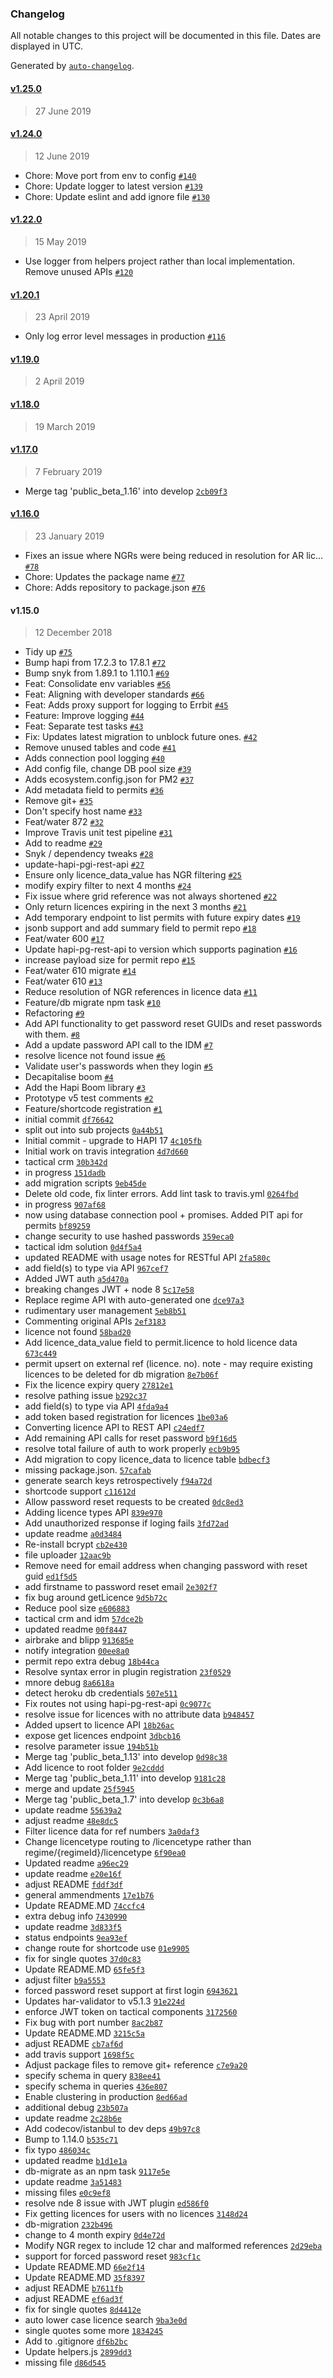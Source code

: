 ### Changelog

All notable changes to this project will be documented in this file. Dates are displayed in UTC.

Generated by [`auto-changelog`](https://github.com/CookPete/auto-changelog).

#### [v1.25.0](https://github.com/DEFRA/water-abstraction-permit-repository/compare/v1.24.0...v1.25.0)

> 27 June 2019

#### [v1.24.0](https://github.com/DEFRA/water-abstraction-permit-repository/compare/v1.22.0...v1.24.0)

> 12 June 2019

- Chore: Move port from env to config [`#140`](https://github.com/DEFRA/water-abstraction-permit-repository/pull/140)
- Chore: Update logger to latest version [`#139`](https://github.com/DEFRA/water-abstraction-permit-repository/pull/139)
- Chore: Update eslint and add ignore file [`#130`](https://github.com/DEFRA/water-abstraction-permit-repository/pull/130)

#### [v1.22.0](https://github.com/DEFRA/water-abstraction-permit-repository/compare/v1.20.1...v1.22.0)

> 15 May 2019

- Use logger from helpers project rather than local implementation.  Remove unused APIs [`#120`](https://github.com/DEFRA/water-abstraction-permit-repository/pull/120)

#### [v1.20.1](https://github.com/DEFRA/water-abstraction-permit-repository/compare/v1.19.0...v1.20.1)

> 23 April 2019

- Only log error level messages in production [`#116`](https://github.com/DEFRA/water-abstraction-permit-repository/pull/116)

#### [v1.19.0](https://github.com/DEFRA/water-abstraction-permit-repository/compare/v1.18.0...v1.19.0)

> 2 April 2019

#### [v1.18.0](https://github.com/DEFRA/water-abstraction-permit-repository/compare/v1.17.0...v1.18.0)

> 19 March 2019

#### [v1.17.0](https://github.com/DEFRA/water-abstraction-permit-repository/compare/v1.16.0...v1.17.0)

> 7 February 2019

- Merge tag 'public_beta_1.16' into develop [`2cb09f3`](https://github.com/DEFRA/water-abstraction-permit-repository/commit/2cb09f353ed1ba00d1924e417a85ca61b7b86190)

#### [v1.16.0](https://github.com/DEFRA/water-abstraction-permit-repository/compare/v1.15.0...v1.16.0)

> 23 January 2019

- Fixes an issue where NGRs were being reduced in resolution for AR lic… [`#78`](https://github.com/DEFRA/water-abstraction-permit-repository/pull/78)
- Chore: Updates the package name [`#77`](https://github.com/DEFRA/water-abstraction-permit-repository/pull/77)
- Chore: Adds repository to package.json [`#76`](https://github.com/DEFRA/water-abstraction-permit-repository/pull/76)

#### v1.15.0

> 12 December 2018

- Tidy up [`#75`](https://github.com/DEFRA/water-abstraction-permit-repository/pull/75)
- Bump hapi from 17.2.3 to 17.8.1 [`#72`](https://github.com/DEFRA/water-abstraction-permit-repository/pull/72)
- Bump snyk from 1.89.1 to 1.110.1 [`#69`](https://github.com/DEFRA/water-abstraction-permit-repository/pull/69)
- Feat: Consolidate env variables [`#56`](https://github.com/DEFRA/water-abstraction-permit-repository/pull/56)
- Feat: Aligning with developer standards [`#66`](https://github.com/DEFRA/water-abstraction-permit-repository/pull/66)
- Feat: Adds proxy support for logging to Errbit [`#45`](https://github.com/DEFRA/water-abstraction-permit-repository/pull/45)
- Feature: Improve logging [`#44`](https://github.com/DEFRA/water-abstraction-permit-repository/pull/44)
- Feat: Separate test tasks [`#43`](https://github.com/DEFRA/water-abstraction-permit-repository/pull/43)
- Fix: Updates latest migration to unblock future ones. [`#42`](https://github.com/DEFRA/water-abstraction-permit-repository/pull/42)
- Remove unused tables and code [`#41`](https://github.com/DEFRA/water-abstraction-permit-repository/pull/41)
- Adds connection pool logging [`#40`](https://github.com/DEFRA/water-abstraction-permit-repository/pull/40)
- Add config file, change DB pool size [`#39`](https://github.com/DEFRA/water-abstraction-permit-repository/pull/39)
- Adds ecosystem.config.json for PM2 [`#37`](https://github.com/DEFRA/water-abstraction-permit-repository/pull/37)
- Add metadata field to permits [`#36`](https://github.com/DEFRA/water-abstraction-permit-repository/pull/36)
- Remove git+ [`#35`](https://github.com/DEFRA/water-abstraction-permit-repository/pull/35)
- Don't specify host name [`#33`](https://github.com/DEFRA/water-abstraction-permit-repository/pull/33)
- Feat/water 872 [`#32`](https://github.com/DEFRA/water-abstraction-permit-repository/pull/32)
- Improve Travis unit test pipeline [`#31`](https://github.com/DEFRA/water-abstraction-permit-repository/pull/31)
- Add to readme [`#29`](https://github.com/DEFRA/water-abstraction-permit-repository/pull/29)
- Snyk / dependency tweaks [`#28`](https://github.com/DEFRA/water-abstraction-permit-repository/pull/28)
- update-hapi-pgi-rest-api [`#27`](https://github.com/DEFRA/water-abstraction-permit-repository/pull/27)
- Ensure only licence_data_value has NGR filtering [`#25`](https://github.com/DEFRA/water-abstraction-permit-repository/pull/25)
- modify expiry filter to next 4 months [`#24`](https://github.com/DEFRA/water-abstraction-permit-repository/pull/24)
- Fix issue where grid reference was not always shortened [`#22`](https://github.com/DEFRA/water-abstraction-permit-repository/pull/22)
- Only return licences expiring in the next 3 months [`#21`](https://github.com/DEFRA/water-abstraction-permit-repository/pull/21)
- Add temporary endpoint to list permits with future expiry dates [`#19`](https://github.com/DEFRA/water-abstraction-permit-repository/pull/19)
- jsonb support and add summary field to permit repo [`#18`](https://github.com/DEFRA/water-abstraction-permit-repository/pull/18)
- Feat/water 600 [`#17`](https://github.com/DEFRA/water-abstraction-permit-repository/pull/17)
- Update hapi-pg-rest-api to version which supports pagination [`#16`](https://github.com/DEFRA/water-abstraction-permit-repository/pull/16)
- increase payload size for permit repo [`#15`](https://github.com/DEFRA/water-abstraction-permit-repository/pull/15)
- Feat/water 610 migrate [`#14`](https://github.com/DEFRA/water-abstraction-permit-repository/pull/14)
- Feat/water 610 [`#13`](https://github.com/DEFRA/water-abstraction-permit-repository/pull/13)
- Reduce resolution of NGR references in licence data [`#11`](https://github.com/DEFRA/water-abstraction-permit-repository/pull/11)
- Feature/db migrate npm task [`#10`](https://github.com/DEFRA/water-abstraction-permit-repository/pull/10)
- Refactoring [`#9`](https://github.com/DEFRA/water-abstraction-permit-repository/pull/9)
- Add API functionality to get password reset GUIDs and reset passwords with them. [`#8`](https://github.com/DEFRA/water-abstraction-permit-repository/pull/8)
- Add a update password API call to the IDM [`#7`](https://github.com/DEFRA/water-abstraction-permit-repository/pull/7)
- resolve licence not found issue [`#6`](https://github.com/DEFRA/water-abstraction-permit-repository/pull/6)
- Validate user's passwords when they login [`#5`](https://github.com/DEFRA/water-abstraction-permit-repository/pull/5)
- Decapitalise boom [`#4`](https://github.com/DEFRA/water-abstraction-permit-repository/pull/4)
- Add the Hapi Boom library [`#3`](https://github.com/DEFRA/water-abstraction-permit-repository/pull/3)
- Prototype v5 test comments [`#2`](https://github.com/DEFRA/water-abstraction-permit-repository/pull/2)
- Feature/shortcode registration [`#1`](https://github.com/DEFRA/water-abstraction-permit-repository/pull/1)
- initial commit [`df76642`](https://github.com/DEFRA/water-abstraction-permit-repository/commit/df766421fb99413fc79a15deab61218d11cb6570)
- split out into sub projects [`0a44b51`](https://github.com/DEFRA/water-abstraction-permit-repository/commit/0a44b516e4816e2c3c8ee69c5a50bccc9f24e28c)
- Initial commit - upgrade to HAPI 17 [`4c105fb`](https://github.com/DEFRA/water-abstraction-permit-repository/commit/4c105fbd71dd2b7ef8ca2bc4af7373db840f18bc)
- Initial work on travis integration [`4d7d660`](https://github.com/DEFRA/water-abstraction-permit-repository/commit/4d7d660b67ae355a11b2df8f181daa60b9054169)
- tactical crm [`30b342d`](https://github.com/DEFRA/water-abstraction-permit-repository/commit/30b342d8dad1aa2f7339dcfdc2da35b1ec9df38d)
- in progress [`151dadb`](https://github.com/DEFRA/water-abstraction-permit-repository/commit/151dadbd1fa2e36ae41759834d5c723127061bd7)
- add migration scripts [`9eb45de`](https://github.com/DEFRA/water-abstraction-permit-repository/commit/9eb45de5096531af0f8e57270d7e4e5d656fd2e4)
- Delete old code, fix linter errors.  Add lint task to travis.yml [`0264fbd`](https://github.com/DEFRA/water-abstraction-permit-repository/commit/0264fbd676016415fac7df903b2cffd18d2bb65d)
- in progress [`907af68`](https://github.com/DEFRA/water-abstraction-permit-repository/commit/907af6804929192b4123cc8fd0f173ef3b3115dd)
- now using database connection pool + promises. Added PIT api for permits [`bf89259`](https://github.com/DEFRA/water-abstraction-permit-repository/commit/bf89259bc4160c9656cacb00cbd4d0c664904894)
- change security to use hashed passwords [`359eca0`](https://github.com/DEFRA/water-abstraction-permit-repository/commit/359eca050cb3acdbc908c7bdfbf228af9f144050)
- tactical idm solution [`0d4f5a4`](https://github.com/DEFRA/water-abstraction-permit-repository/commit/0d4f5a45108f20660d285c8cc06de64c092fa788)
- updated README with usage notes for RESTful API [`2fa580c`](https://github.com/DEFRA/water-abstraction-permit-repository/commit/2fa580c120a1447310460df4622d40ef524b9be7)
- add field(s) to type via API [`967cef7`](https://github.com/DEFRA/water-abstraction-permit-repository/commit/967cef7d501d4df975ca86a96f9f0d707c019f9c)
- Added JWT auth [`a5d470a`](https://github.com/DEFRA/water-abstraction-permit-repository/commit/a5d470ac3822e3ef3de4b3034f4dc475c82ea5c3)
- breaking changes JWT + node 8 [`5c17e58`](https://github.com/DEFRA/water-abstraction-permit-repository/commit/5c17e58d9dbfbec6995753b488b0c498b9ee1559)
- Replace regime API with auto-generated one [`dce97a3`](https://github.com/DEFRA/water-abstraction-permit-repository/commit/dce97a38c3efee42c21c5e9d8d7f2ca5a13f4415)
- rudimentary user management [`5eb8b51`](https://github.com/DEFRA/water-abstraction-permit-repository/commit/5eb8b51d568f2eb45175b03df30e301830079e60)
- Commenting original APIs [`2ef3183`](https://github.com/DEFRA/water-abstraction-permit-repository/commit/2ef3183711dbe8afb4baad0a3ec8cc7add0c27b1)
- licence not found [`58bad20`](https://github.com/DEFRA/water-abstraction-permit-repository/commit/58bad20863de94899bc9b0f3b0bd717d91c70339)
- Add licence_data_value field to permit.licence to hold licence data [`673c449`](https://github.com/DEFRA/water-abstraction-permit-repository/commit/673c449ae238b9ccb6707571f8e6abc9e72b79ce)
- permit upsert on external ref (licence. no). note - may require existing licences to be deleted for db migration [`8e7b06f`](https://github.com/DEFRA/water-abstraction-permit-repository/commit/8e7b06f078459078b6627e96c9a918c029d7555a)
- Fix the licence expiry query [`27812e1`](https://github.com/DEFRA/water-abstraction-permit-repository/commit/27812e1ac2c8cf1739e267d87745bb141a196f91)
- resolve pathing issue [`b292c37`](https://github.com/DEFRA/water-abstraction-permit-repository/commit/b292c3728f8d789f1175e6c3cc6e9d8862c57c83)
- add field(s) to type via API [`4fda9a4`](https://github.com/DEFRA/water-abstraction-permit-repository/commit/4fda9a4ffce6d4b298bb5e59857701a5151334d3)
- add token based registration for licences [`1be03a6`](https://github.com/DEFRA/water-abstraction-permit-repository/commit/1be03a67e02bdf4cd05328cd654abcee44b5d102)
- Converting licence API to REST API [`c24edf7`](https://github.com/DEFRA/water-abstraction-permit-repository/commit/c24edf73e71b0ff7d7f955a6901a8dbd545ab5dc)
- Add remaining API calls for reset password [`b9f16d5`](https://github.com/DEFRA/water-abstraction-permit-repository/commit/b9f16d5d5c981a5cb6131916d0f6fad737c57d02)
- resolve total failure of auth to work properly [`ecb9b95`](https://github.com/DEFRA/water-abstraction-permit-repository/commit/ecb9b958c8a4ac1c84cdeb8ca7ee8c11d430318b)
- Add migration to copy licence_data to licence table [`bdbecf3`](https://github.com/DEFRA/water-abstraction-permit-repository/commit/bdbecf34f3a30daf431adae2e3ab946d1dc60ddd)
- missing package.json. [`57cafab`](https://github.com/DEFRA/water-abstraction-permit-repository/commit/57cafab552cd2b730f8d111378027bf699fc7064)
- generate search keys retrospectively [`f94a72d`](https://github.com/DEFRA/water-abstraction-permit-repository/commit/f94a72d39d6d402b8cfdd5c3b9c58308a65f2a48)
- shortcode support [`c11612d`](https://github.com/DEFRA/water-abstraction-permit-repository/commit/c11612d17f56c3407a3845b2a75622ea14e59855)
- Allow password reset requests to be created [`0dc8ed3`](https://github.com/DEFRA/water-abstraction-permit-repository/commit/0dc8ed3dbaf33fcda179f77124c025fb6b7adb85)
- Adding licence types API [`839e970`](https://github.com/DEFRA/water-abstraction-permit-repository/commit/839e9702d68b7fa66638ee6553b51e3decdeb62c)
- Add unauthorized response if loging fails [`3fd72ad`](https://github.com/DEFRA/water-abstraction-permit-repository/commit/3fd72ad7da9f70a78c80982775ea69d5ed6ce585)
- update readme [`a0d3484`](https://github.com/DEFRA/water-abstraction-permit-repository/commit/a0d34845f47a828353be52585c66a77027496c21)
- Re-install bcrypt [`cb2e430`](https://github.com/DEFRA/water-abstraction-permit-repository/commit/cb2e430f9c3e580ece5582809cfc980528c8cbe8)
- file uploader [`12aac9b`](https://github.com/DEFRA/water-abstraction-permit-repository/commit/12aac9befbef0a9ddf50b5f9d1aee5ae4f2c9820)
- Remove need for email address when changing password with reset guid [`ed1f5d5`](https://github.com/DEFRA/water-abstraction-permit-repository/commit/ed1f5d5e58beb6bdd97ae92347c301d06fad5039)
- add firstname to password reset email [`2e302f7`](https://github.com/DEFRA/water-abstraction-permit-repository/commit/2e302f70e2e62f63a4870a653e947645bb319b5f)
- fix bug around getLicence [`9d5b72c`](https://github.com/DEFRA/water-abstraction-permit-repository/commit/9d5b72cc2790eb13ef46c6228487abc6105983d6)
- Reduce pool size [`e606883`](https://github.com/DEFRA/water-abstraction-permit-repository/commit/e6068835ba2e9b12eeae0bf18d85b4e1825a44b7)
- tactical crm and idm [`57dce2b`](https://github.com/DEFRA/water-abstraction-permit-repository/commit/57dce2be84ed2fd5755b8db50fcc8b9ca7f5e6d9)
- updated readme [`00f8447`](https://github.com/DEFRA/water-abstraction-permit-repository/commit/00f84471c01e8fb0987d6e0d12ad9ab742972652)
- airbrake and blipp [`913685e`](https://github.com/DEFRA/water-abstraction-permit-repository/commit/913685e19c730b03035b3eca779e72a53603174e)
- notify integration [`00ee8a0`](https://github.com/DEFRA/water-abstraction-permit-repository/commit/00ee8a09fe378c0ce0dfce7481aa9555cb3c6bfb)
- permit repo extra debug [`18b44ca`](https://github.com/DEFRA/water-abstraction-permit-repository/commit/18b44ca900f088d120cc9094a06cffc58ddb88e2)
- Resolve syntax error in plugin registration [`23f0529`](https://github.com/DEFRA/water-abstraction-permit-repository/commit/23f052904c972cf671e9ac0814497b31142d720d)
- mnore debug [`8a6618a`](https://github.com/DEFRA/water-abstraction-permit-repository/commit/8a6618ada7b18009093dd8eabefe3fd454630214)
- detect heroku db credentials [`507e511`](https://github.com/DEFRA/water-abstraction-permit-repository/commit/507e511fd1261e8cd5bf30971fe07b0043ab4de8)
- Fix routes not using hapi-pg-rest-api [`0c9077c`](https://github.com/DEFRA/water-abstraction-permit-repository/commit/0c9077c1a0cc142c31ed816e5fa5dc7d440244b8)
- resolve issue for licences with no attribute data [`b948457`](https://github.com/DEFRA/water-abstraction-permit-repository/commit/b948457bb4f408203e3cf2a384e5b882174cd9d1)
- Added upsert to licence API [`18b26ac`](https://github.com/DEFRA/water-abstraction-permit-repository/commit/18b26ac922c1d3ee9ebf1c203138ab22456aa720)
- expose get licences endpoint [`3dbcb16`](https://github.com/DEFRA/water-abstraction-permit-repository/commit/3dbcb16a01fa20bcabd6e1d9d07c532872088c48)
- resolve parameter issue [`194b51b`](https://github.com/DEFRA/water-abstraction-permit-repository/commit/194b51b8b5e13593defd090dabe6330f65a66b78)
- Merge tag 'public_beta_1.13' into develop [`0d98c38`](https://github.com/DEFRA/water-abstraction-permit-repository/commit/0d98c380b46d1b82ea890fe6602bbb3f23811cd3)
- Add licence to root folder [`9e2cddd`](https://github.com/DEFRA/water-abstraction-permit-repository/commit/9e2cddde52cd38c37cff37f3001b6b54c8dd414b)
- Merge tag 'public_beta_1.11' into develop [`9181c28`](https://github.com/DEFRA/water-abstraction-permit-repository/commit/9181c2878436862374b6195ef4bb4e7ff6c4852c)
- merge and update [`25f5945`](https://github.com/DEFRA/water-abstraction-permit-repository/commit/25f5945147258df6b525fd594476c5bf8a08bb83)
- Merge tag 'public_beta_1.7' into develop [`0c3b6a8`](https://github.com/DEFRA/water-abstraction-permit-repository/commit/0c3b6a8dc04b8cef2e08a5d0071197ec43d612e7)
- update readme [`55639a2`](https://github.com/DEFRA/water-abstraction-permit-repository/commit/55639a2bbbb112b3f625bb9d1a5fbcc707b3493f)
- adjust readme [`48e8dc5`](https://github.com/DEFRA/water-abstraction-permit-repository/commit/48e8dc568a9f0e78d1287ab5dff47ceb5f04372a)
- Filter licence data for ref numbers [`3a0daf3`](https://github.com/DEFRA/water-abstraction-permit-repository/commit/3a0daf363fb89caadfa19144e3e2acbad10accf8)
- Change licencetype routing to /licencetype rather than regime/{regimeId}/licencetype [`6f90ea0`](https://github.com/DEFRA/water-abstraction-permit-repository/commit/6f90ea0e2b60e0d8b679c2e54c7d44f866cf5be9)
- Updated readme [`a96ec29`](https://github.com/DEFRA/water-abstraction-permit-repository/commit/a96ec2937ddcb9d7c97140969231506c5dd0b360)
- update readme [`e20e16f`](https://github.com/DEFRA/water-abstraction-permit-repository/commit/e20e16fa7dc773438b76c3985095fb58133d72c1)
- adjust README [`fddf3df`](https://github.com/DEFRA/water-abstraction-permit-repository/commit/fddf3df1582091d6a0660bfeefd1a900c87dad24)
- general ammendments [`17e1b76`](https://github.com/DEFRA/water-abstraction-permit-repository/commit/17e1b7662491b12e739cbbb7c85abe3361d150f0)
- Update README.MD [`74ccfc4`](https://github.com/DEFRA/water-abstraction-permit-repository/commit/74ccfc45a5c4147cc92ade892a22e73098d17885)
- extra debug info [`7430990`](https://github.com/DEFRA/water-abstraction-permit-repository/commit/7430990c2e85dab33412ffe12588bc15efbc4de4)
- update readme [`3d833f5`](https://github.com/DEFRA/water-abstraction-permit-repository/commit/3d833f5b008538b1e3f0aab3c24feb929f32d8dd)
- status endpoints [`9ea93ef`](https://github.com/DEFRA/water-abstraction-permit-repository/commit/9ea93ef08a353d5b809166b8dd518c7c1d2381bc)
- change route for shortcode use [`01e9905`](https://github.com/DEFRA/water-abstraction-permit-repository/commit/01e9905a70a67a6a1a3bb7589d223e18bfa0bf3c)
- fix for single quotes [`37d0c83`](https://github.com/DEFRA/water-abstraction-permit-repository/commit/37d0c83513fbf594ba549b167c0de184aa9fe79e)
- Update README.MD [`65fe5f3`](https://github.com/DEFRA/water-abstraction-permit-repository/commit/65fe5f3a2911cb189e2c776c980750a3b74335e1)
- adjust filter [`b9a5553`](https://github.com/DEFRA/water-abstraction-permit-repository/commit/b9a5553b6911b0b62ab7f6af085ca423b02d77ec)
- forced password reset support at first login [`6943621`](https://github.com/DEFRA/water-abstraction-permit-repository/commit/69436219a9e0cb5b0f495f86fe37ed88d121d7a7)
- Updates har-validator to v5.1.3 [`91e224d`](https://github.com/DEFRA/water-abstraction-permit-repository/commit/91e224d2755733b3b3a0508549e4987da340f09a)
- enforce JWT token on tactical components [`3172560`](https://github.com/DEFRA/water-abstraction-permit-repository/commit/3172560461b9d592c5fe2cdb6bb8d3481ad38b06)
- Fix bug with port number [`8ac2b87`](https://github.com/DEFRA/water-abstraction-permit-repository/commit/8ac2b87ec32ebe5291f1896b6e6e62c812dce7ed)
- Update README.MD [`3215c5a`](https://github.com/DEFRA/water-abstraction-permit-repository/commit/3215c5ad1e127d41b80e5002ea20301f05d250b2)
- adjust README [`cb7af6d`](https://github.com/DEFRA/water-abstraction-permit-repository/commit/cb7af6dea288e34522f922fcb98552e55a38e286)
- add travis support [`1698f5c`](https://github.com/DEFRA/water-abstraction-permit-repository/commit/1698f5c7c722c1eb947d2bbfc1b5038e41ae32c9)
- Adjust package files to remove git+ reference [`c7e9a20`](https://github.com/DEFRA/water-abstraction-permit-repository/commit/c7e9a20893d19bb0ef4ed15122f3b7e11fe3922e)
- specify schema in query [`838ee41`](https://github.com/DEFRA/water-abstraction-permit-repository/commit/838ee418d3fbcae5700e766e5f61c11254852240)
- specify schema in queries [`436e807`](https://github.com/DEFRA/water-abstraction-permit-repository/commit/436e80706eb409a6b3fd93082729a5d84628573f)
- Enable clustering in production [`8ed66ad`](https://github.com/DEFRA/water-abstraction-permit-repository/commit/8ed66ad067627d1edd10a5edf8618fa4ee6c7658)
- additional debug [`23b507a`](https://github.com/DEFRA/water-abstraction-permit-repository/commit/23b507a923deaa3d7e26cd20788458bced73a8e2)
- update readme [`2c28b6e`](https://github.com/DEFRA/water-abstraction-permit-repository/commit/2c28b6e50520ee403d89be0691858339db27bc2f)
- Add codecov/istanbul to dev deps [`49b97c8`](https://github.com/DEFRA/water-abstraction-permit-repository/commit/49b97c8df46a6d53b602519adf220a9c48b4a762)
- Bump to 1.14.0 [`b535c71`](https://github.com/DEFRA/water-abstraction-permit-repository/commit/b535c71f6ba3b7b544b9716004de699656a15f9b)
- fix typo [`486034c`](https://github.com/DEFRA/water-abstraction-permit-repository/commit/486034cfc11005d4a1af90b348790f07f28b1b90)
- updated readme [`b1d1e1a`](https://github.com/DEFRA/water-abstraction-permit-repository/commit/b1d1e1a9fe2a8335adbc3b59dbe92f279ae72d8d)
- db-migrate as an npm task [`9117e5e`](https://github.com/DEFRA/water-abstraction-permit-repository/commit/9117e5e510c36b90f1dc0bec01ecc318bb8b650e)
- update readme [`3a51483`](https://github.com/DEFRA/water-abstraction-permit-repository/commit/3a514830a2a9a2fdecaa5170e6fbba5e6cbe012a)
- missing files [`e0c9ef8`](https://github.com/DEFRA/water-abstraction-permit-repository/commit/e0c9ef837c657549977ddffe5037a3985a2a0767)
- resolve nde 8 issue with JWT plugin [`ed586f0`](https://github.com/DEFRA/water-abstraction-permit-repository/commit/ed586f03f039e48991b7d72616c845a018b7a5dc)
- Fix getting licences for users with no licences [`3148d24`](https://github.com/DEFRA/water-abstraction-permit-repository/commit/3148d24a999706f96ac3fc936f0a4761277c050b)
- db-migration [`232b496`](https://github.com/DEFRA/water-abstraction-permit-repository/commit/232b496b0443ad83afff39e5021ea6cd39c40306)
- change to 4 month expiry [`0d4e72d`](https://github.com/DEFRA/water-abstraction-permit-repository/commit/0d4e72d57e3491d748d27db55c70fa3d3aa39ded)
- Modify NGR regex to include 12 char and malformed references [`2d29eba`](https://github.com/DEFRA/water-abstraction-permit-repository/commit/2d29eba3c65f64479ca7391c27adf81ff4833a83)
- support for forced password reset [`983cf1c`](https://github.com/DEFRA/water-abstraction-permit-repository/commit/983cf1c497721d82766674b3de80ada241d0724c)
- Update README.MD [`66e2f14`](https://github.com/DEFRA/water-abstraction-permit-repository/commit/66e2f14786a862ff4ce7b9ce0ed0bcaa9a079315)
- Update README.MD [`35f8397`](https://github.com/DEFRA/water-abstraction-permit-repository/commit/35f839756026d47ab0f1fe09fe0e1793e5d58f57)
- adjust README [`b7611fb`](https://github.com/DEFRA/water-abstraction-permit-repository/commit/b7611fbce8344538f88903f59b08d78620ca9f08)
- adjust README [`ef6ad3f`](https://github.com/DEFRA/water-abstraction-permit-repository/commit/ef6ad3feba788044708f5aa3add673a1ae85a8b3)
- fix for single quotes [`8d4412e`](https://github.com/DEFRA/water-abstraction-permit-repository/commit/8d4412e49b612ccbe0bb7adcccea986de72a968a)
- auto lower case licence search [`9ba3e0d`](https://github.com/DEFRA/water-abstraction-permit-repository/commit/9ba3e0d811600abad65be0f11363874b8e46596b)
- single quotes some more [`1834245`](https://github.com/DEFRA/water-abstraction-permit-repository/commit/18342452acc6bac9cded721eb58872b2f26083c5)
- Add to .gitignore [`df6b2bc`](https://github.com/DEFRA/water-abstraction-permit-repository/commit/df6b2bca69fb8f54559be5c774fd55e8dde3a7e8)
- Update helpers.js [`2899dd3`](https://github.com/DEFRA/water-abstraction-permit-repository/commit/2899dd3cc2645c6e313d6fbd096b5c87b1742bb2)
- missing file [`d86d545`](https://github.com/DEFRA/water-abstraction-permit-repository/commit/d86d545405827c1a9fdf7702ee2c9bd90e69bfb2)
